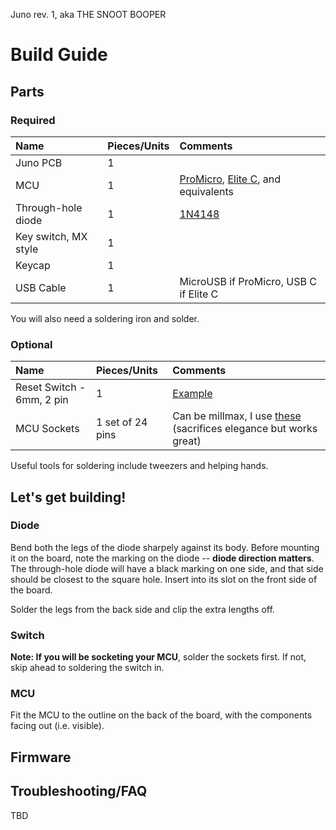 Juno rev. 1, aka THE SNOOT BOOPER
# Build Guide

## Parts
### Required

| Name | Pieces/Units | Comments |
|:-|:-|:-|
| Juno PCB | 1 | |
| MCU | 1 | [ProMicro](https://smile.amazon.com/gp/product/B08BJNV1J3/), [Elite C](https://smile.amazon.com/gp/product/B087CLFKW9/), and equivalents |
| Through-hole diode | 1 | [1N4148](https://smile.amazon.com/gp/product/B08RHFHJFF/) |
| Key switch, MX style | 1 | |
| Keycap | 1 | |
| USB Cable | 1 | MicroUSB if ProMicro, USB C if Elite C |

You will also need a soldering iron and solder.

### Optional
| Name | Pieces/Units | Comments |
|:-|:-|:-|
| Reset Switch - 6mm, 2 pin | 1 | [Example](https://smile.amazon.com/gp/product/B07WF76VHT/) |
| MCU Sockets | 1 set of 24 pins | Can be millmax, I use [these](https://smile.amazon.com/gp/product/B07BS126FK/) (sacrifices elegance but works great) |

Useful tools for soldering include tweezers and helping hands.

## Let's get building!
### Diode
Bend both the legs of the diode sharpely against its body. Before mounting it on the board, note the marking on the diode -- **diode direction matters**. The through-hole diode will have a black marking on one side, and that side should be closest to the square hole. Insert into its slot on the front side of the board. 

Solder the legs from the back side and clip the extra lengths off.

### Switch

**Note: If you will be socketing your MCU**, solder the sockets first. If not, skip ahead to soldering the switch in.

### MCU

Fit the MCU to the outline on the back of the board, with the components facing out (i.e. visible).

## Firmware

## Troubleshooting/FAQ

TBD
